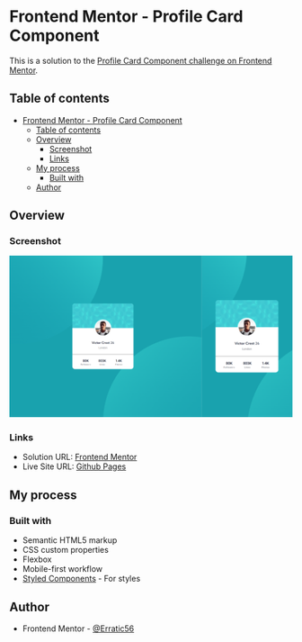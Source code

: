 # Frontend Mentor - Profile Card Component 

This is a solution to the [Profile Card Component  challenge on Frontend Mentor](https://www.frontendmentor.io/challenges/profile-card-component-cfArpWshJ).

## Table of contents

- [Frontend Mentor - Profile Card Component](#frontend-mentor---profile-card-component)
  - [Table of contents](#table-of-contents)
  - [Overview](#overview)
    - [Screenshot](#screenshot)
    - [Links](#links)
  - [My process](#my-process)
    - [Built with](#built-with)
  - [Author](#author)

## Overview

### Screenshot

![](./static/images/screenshot.png)

### Links

- Solution URL: [Frontend Mentor](https://www.frontendmentor.io/solutions/product-preview-card-component-solution-Ng9B4IiTvV)
- Live Site URL: [Github Pages](https://cozymeds.github.io/Product-preview-card-component/)

## My process

### Built with

- Semantic HTML5 markup
- CSS custom properties
- Flexbox
- Mobile-first workflow
- [Styled Components](https://styled-components.com/) - For styles

## Author

- Frontend Mentor - [@Erratic56](https://www.frontendmentor.io/profile/Erratic56)
